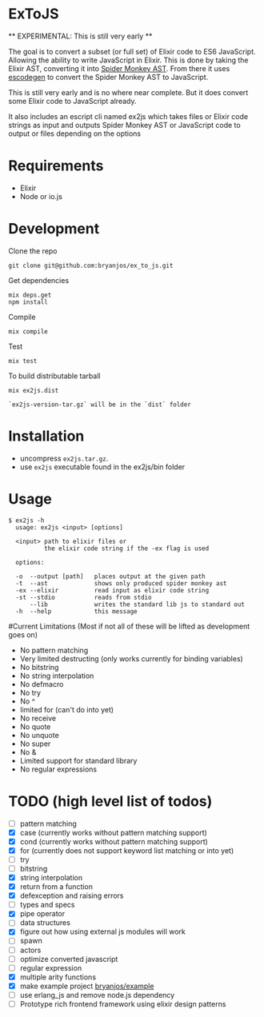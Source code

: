 ExToJS
============

** EXPERIMENTAL: This is still very early **

The goal is to convert a subset (or full set) of Elixir code to ES6 JavaScript. Allowing the ability to write JavaScript in Elixir. This is done by taking the Elixir AST, converting it into [Spider Monkey AST](https://developer.mozilla.org/en-US/docs/Mozilla/Projects/SpiderMonkey/Parser_API). From there it uses [escodegen](https://github.com/estools/escodegen) to convert the Spider Monkey AST to JavaScript.

This is still very early and is no where near complete. But it does convert some Elixir code to JavaScript already.

It also includes an escript cli named ex2js which takes files or Elixir code strings as input and outputs Spider Monkey AST or JavaScript code to output or files depending on the options

Requirements
===========
* Elixir
* Node or io.js


Development
===========

Clone the repo
  
    git clone git@github.com:bryanjos/ex_to_js.git

Get dependencies

    mix deps.get
    npm install

Compile

    mix compile

Test

    mix test

To build distributable tarball

    mix ex2js.dist

    `ex2js-version-tar.gz` will be in the `dist` folder

Installation
==============

* uncompress `ex2js.tar.gz`.
* use `ex2js` executable found in the ex2js/bin folder


Usage
===

```
$ ex2js -h
  usage: ex2js <input> [options]

  <input> path to elixir files or 
          the elixir code string if the -ex flag is used

  options:

  -o  --output [path]   places output at the given path
  -t  --ast             shows only produced spider monkey ast
  -ex --elixir          read input as elixir code string
  -st --stdio           reads from stdio
      --lib             writes the standard lib js to standard out
  -h  --help            this message
```

#Current Limitations (Most if not all of these will be lifted as development goes on)

  * No pattern matching
  * Very limited destructing (only works currently for binding variables)
  * No bitstring
  * No string interpolation
  * No defmacro
  * No try
  * No ^
  * limited for (can't do into yet)
  * No receive
  * No quote
  * No unquote
  * No super
  * No &
  * Limited support for standard library
  * No regular expressions



TODO (high level list of todos)
======
* [ ] pattern matching
* [x] case (currently works without pattern matching support)
* [x] cond (currently works without pattern matching support)
* [x] for (currently does not support keyword list matching or into yet)
* [ ] try
* [ ] bitstring
* [x] string interpolation
* [x] return from a function
* [x] defexception and raising errors
* [ ] types and specs
* [x] pipe operator
* [ ] data structures
* [x] figure out how using external js modules will work
* [ ] spawn
* [ ] actors
* [ ] optimize converted javascript
* [ ] regular expression
* [x] multiple arity functions
* [x] make example project [bryanjos/example](https://github.com/bryanjos/example)
* [ ] use erlang_js and remove node.js dependency
* [ ] Prototype rich frontend framework using elixir design patterns
